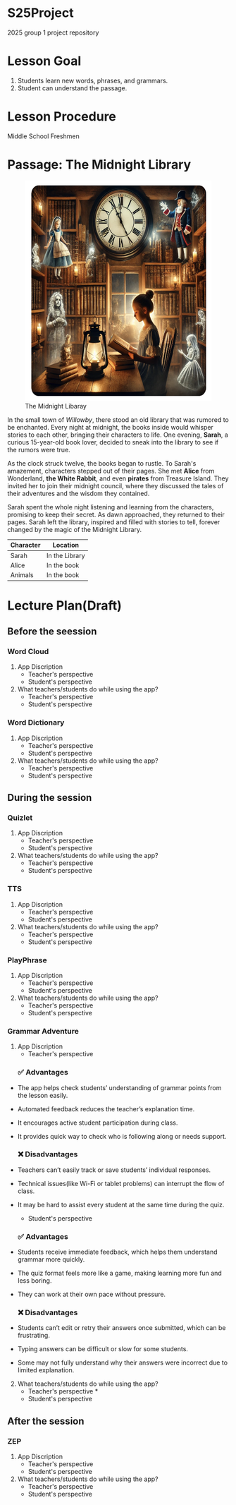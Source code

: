 # S25Project
2025 group 1 project repository

# Lesson Goal
1. Students learn new words, phrases, and grammars.
2. Student can understand the passage. 

# Lesson Procedure
Middle School Freshmen

# Passage: The Midnight Library

<figure>
  <img src="https://github.com/MK316/Digital-Literacy-Class/blob/main/materials/story01.png" height="500", width="500">
  <figcaption>The Midnight Libaray</figcaption>
</figure>


In the small town of *Willowby*, there stood an old library that was rumored to be enchanted. Every night at midnight, the books inside would whisper stories to each other, bringing their characters to life. One evening, **Sarah**, a curious 15-year-old book lover, decided to sneak into the library to see if the rumors were true.

As the clock struck twelve, the books began to rustle. To Sarah's amazement, characters stepped out of their pages. She met **Alice** from Wonderland, **the White Rabbit**, and even **pirates** from Treasure Island. They invited her to join their midnight council, where they discussed the tales of their adventures and the wisdom they contained.

Sarah spent the whole night listening and learning from the characters, promising to keep their secret. As dawn approached, they returned to their pages. Sarah left the library, inspired and filled with stories to tell, forever changed by the magic of the Midnight Library.


| Character |      Location     | 
|-----------|-------------------|
| Sarah     |   In the Library  |
| Alice     |   In the book     | 
| Animals   |   In the book     |

# Lecture Plan(Draft)
## Before the seession
### Word Cloud
1. App Discription
     - Teacher's perspective       
     - Student's perspective
2. What teachers/students do while using the app?
     - Teacher's perspective
     - Student's perspective
### Word Dictionary
1. App Discription
     - Teacher's perspective
     - Student's perspective
2. What teachers/students do while using the app?
     - Teacher's perspective
     - Student's perspective
## During the session
### Quizlet
1. App Discription
     - Teacher's perspective
     - Student's perspective
2. What teachers/students do while using the app?
     - Teacher's perspective
     - Student's perspective
### TTS
1. App Discription
     - Teacher's perspective
     - Student's perspective
2. What teachers/students do while using the app?
     - Teacher's perspective
     - Student's perspective
### PlayPhrase
1. App Discription
     - Teacher's perspective
     - Student's perspective
2. What teachers/students do while using the app?
     - Teacher's perspective
     - Student's perspective
### Grammar Adventure
1. App Discription
     - Teacher's perspective
   ### ✅ Advantages
 * The app helps check students’ understanding of grammar points from the lesson easily.
 * Automated feedback reduces the teacher’s explanation time.
 * It encourages active student participation during class.
 * It provides quick way to check who is following along or needs support.
  
   ### ❌ Disadvantages
 * Teachers can’t easily track or save students’ individual responses.
 * Technical issues(like Wi-Fi or tablet problems) can interrupt the flow of class.
 * It may be hard to assist every student at the same time during the quiz. 

     - Student's perspective
   ### ✅ Advantages
 * Students receive immediate feedback, which helps them understand grammar more quickly.
 * The quiz format feels more like a game, making learning more fun and less boring.
 * They can work at their own pace without pressure.

   ### ❌ Disadvantages
 * Students can’t edit or retry their answers once submitted, which can be frustrating.
 * Typing answers can be difficult or slow for some students.
 * Some may not fully understand why their answers were incorrect due to limited explanation. 
2. What teachers/students do while using the app?
     - Teacher's perspective
       * 
     - Student's perspective
## After the session
### ZEP
1. App Discription
     - Teacher's perspective
     - Student's perspective
2. What teachers/students do while using the app?
     - Teacher's perspective
     - Student's perspective
